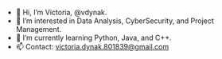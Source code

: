 - 👋 Hi, I’m Victoria, @vdynak.
- 👀 I’m interested in Data Analysis, CyberSecurity, and Project Management.
- 🌱 I’m currently learning Python, Java, and C++.
- 📫 Contact: victoria.dynak.801839@gmail.com

<!---
vdynak/vdynak is a ✨ special ✨ repository because its `README.md` (this file) appears on your GitHub profile.
You can click the Preview link to take a look at your changes.
--->
